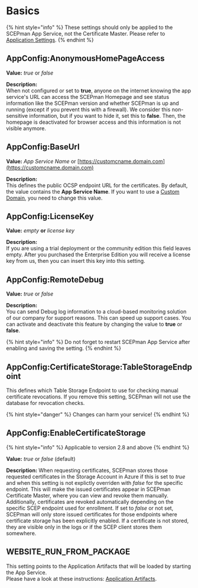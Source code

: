 # Basics

{% hint style="info" %}
These settings should only be applied to the SCEPman App Service, not the Certificate Master. Please refer to [Application Settings](../../../advanced-configuration/application-settings/).
{% endhint %}

## AppConfig:AnonymousHomePageAccess

**Value:** _true_ or _false_

**Description:**\
When not configured or set to **true**, anyone on the internet knowing the app service's URL can access the SCEPman Homepage and see status information like the SCEPman version and whether SCEPman is up and running (except if you prevent this with a firewall). We consider this non-sensitive information, but if you want to hide it, set this to **false**. Then, the homepage is deactivated for browser access and this information is not visible anymore.

## AppConfig:BaseUrl

**Value:** _App Service Name_ or [https://customcname.domain.com](https://customcname.domain.com)

**Description:**\
This defines the public OCSP endpoint URL for the certificates. By default, the value contains the **App Service Name**. If you want to use a [Custom Domain](../custom-domain.md), you need to change this value.

## AppConfig:LicenseKey

**Value:** _empty_ **or** _license key_

**Description:**\
If you are using a trial deployment or the community edition this field leaves empty. After you purchased the Enterprise Edition you will receive a license key from us, then you can insert this key into this setting.

## AppConfig:RemoteDebug

**Value:** _true_ or _false_

**Description:**\
You can send Debug log information to a cloud-based monitoring solution of our company for support reasons. This can speed up support cases. You can activate and deactivate this feature by changing the value to **true** or **false**.

{% hint style="info" %}
Do not forget to restart SCEPman App Service after enabling and saving the setting.
{% endhint %}

## AppConfig:CertificateStorage:TableStorageEndpoint

This defines which Table Storage Endpoint to use for checking manual certificate revocations. If you remove this setting, SCEPman will not use the database for revocation checks.

{% hint style="danger" %}
Changes can harm your service!
{% endhint %}

## AppConfig:EnableCertificateStorage

{% hint style="info" %}
Applicable to version 2.8 and above
{% endhint %}

**Value:** _true_ or _false_ (default)

**Description:** When requesting certificates, SCEPman stores those requested certificates in the Storage Account in Azure if this is set to _true_ and when this setting is not explictly overriden with _false_ for the specific endpoint. This will make the issued certificates appear in SCEPman Certificate Master, where you can view and revoke them manually. Additionally, certificates are revoked automatically depending on the specific SCEP endpoint used for enrollment. If set to _false_ or not set, SCEPman will only store issued certificates for those endpoints where certificate storage has been explicitly enabled. If a certificate is not stored, they are visible only in the logs or if the SCEP client stores them somewhere.

## WEBSITE\_RUN\_FROM\_PACKAGE

This setting points to the Application Artifacts that will be loaded by starting the App Service.\
Please have a look at these instructions: [Application Artifacts](../../../advanced-configuration/application-artifacts.md#change-artifacts).
